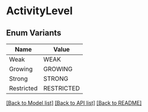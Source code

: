 # ActivityLevel

## Enum Variants

| Name | Value |
|---- | -----|
| Weak | WEAK |
| Growing | GROWING |
| Strong | STRONG |
| Restricted | RESTRICTED |


[[Back to Model list]](../README.md#documentation-for-models) [[Back to API list]](../README.md#documentation-for-api-endpoints) [[Back to README]](../README.md)


